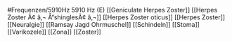 #Frequenzen/5910Hz
5910 Hz (E)
[[Geniculate Herpes Zoster]]
[[Herpes Zoster Ã¢ â‚¬ Å“shinglesÃ¢ â‚¬]]
[[Herpes Zoster oticus]]
[[Herpes Zoster]]
[[Neuralgie]]
[[Ramsay Jagd Ohrmuschel]]
[[Schindeln]]
[[Stoma]]
[[Varikozele]]
[[Zona]]
[[Zoster]]